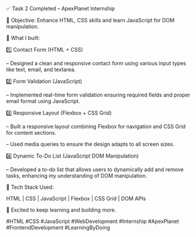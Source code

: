 ✅ Task 2 Completed – ApexPlanet Internship

📌 Objective: Enhance HTML, CSS skills and learn JavaScript for DOM manipulation.


🧩 What I built:


1️⃣ Contact Form (HTML + CSS)

– Designed a clean and responsive contact form using various input types like text, email, and textarea.

2️⃣ Form Validation (JavaScript)

– Implemented real-time form validation ensuring required fields and proper email format using JavaScript.

3️⃣ Responsive Layout (Flexbox + CSS Grid)

– Built a responsive layout combining Flexbox for navigation and CSS Grid for content sections.

– Used media queries to ensure the design adapts to all screen sizes.

4️⃣ Dynamic To-Do List (JavaScript DOM Manipulation)

– Developed a to-do list that allows users to dynamically add and remove tasks, enhancing my understanding of DOM manipulation.

🎯 Tech Stack Used:

HTML | CSS | JavaScript | Flexbox | CSS Grid | DOM APIs

🔗 Excited to keep learning and building more.

#HTML #CSS #JavaScript #WebDevelopment #Internship #ApexPlanet #FrontendDevelopment #LearningByDoing
